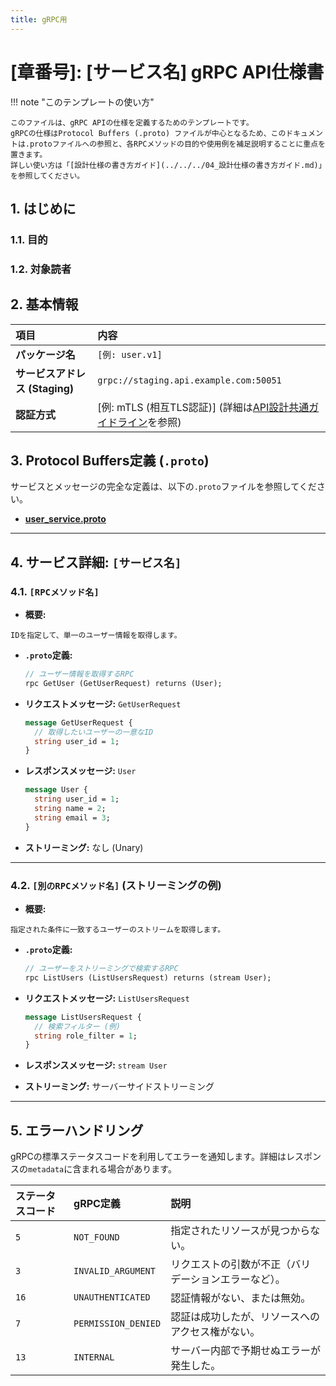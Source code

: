 ```yaml
---
title: gRPC用
---
```


# [章番号]: [サービス名] gRPC API仕様書

!!! note "このテンプレートの使い方"

    このファイルは、gRPC APIの仕様を定義するためのテンプレートです。
    gRPCの仕様はProtocol Buffers (.proto) ファイルが中心となるため、このドキュメントは.protoファイルへの参照と、各RPCメソッドの目的や使用例を補足説明することに重点を置きます。
    詳しい使い方は「[設計仕様の書き方ガイド](../../../04_設計仕様の書き方ガイド.md)」を参照してください。

## 1. はじめに

### 1.1. 目的

<!-- このgRPCサービスが提供する機能と、その目的を簡潔に記述します。 -->

### 1.2. 対象読者

<!-- 例: サービス開発者、クライアント開発者など -->

## 2. 基本情報

| 項目                           | 内容                                                                                                         |
| :----------------------------- | :----------------------------------------------------------------------------------------------------------- |
| **パッケージ名**               | `[例: user.v1]`                                                                                              |
| **サービスアドレス (Staging)** | `grpc://staging.api.example.com:50051`                                                                       |
| **認証方式**                   | [例: mTLS (相互TLS認証)] (詳細は[API設計共通ガイドライン](../API設計共通ガイドライン.md#1-認証・認可)を参照) |

## 3. Protocol Buffers定義 (`.proto`)

<!-- gRPCサービスの全ての定義を含む.protoファイルへのリンクを記載します。 -->

サービスとメッセージの完全な定義は、以下の`.proto`ファイルを参照してください。

- **[user_service.proto](ここに.protoファイルへのパスを記述してください)**

---

## 4. サービス詳細: `[サービス名]`

<!-- ここから、.protoで定義されたサービスごとに詳細を記述します。 -->

### 4.1. `[RPCメソッド名]`

- **概要:**

<!-- このRPCメソッドが何をするのかを記述します。 -->

    IDを指定して、単一のユーザー情報を取得します。

- **`.proto`定義:**

    ```protobuf
    // ユーザー情報を取得するRPC
    rpc GetUser (GetUserRequest) returns (User);
    ```

- **リクエストメッセージ:** `GetUserRequest`

    ```protobuf
    message GetUserRequest {
      // 取得したいユーザーの一意なID
      string user_id = 1;
    }
    ```

- **レスポンスメッセージ:** `User`

    ```protobuf
    message User {
      string user_id = 1;
      string name = 2;
      string email = 3;
    }
    ```

- **ストリーミング:** なし (Unary)

---

### 4.2. `[別のRPCメソッド名]` (ストリーミングの例)

- **概要:**

<!-- このRPCメソッドが何をするのかを記述します。 -->

    指定された条件に一致するユーザーのストリームを取得します。

- **`.proto`定義:**

    ```protobuf
    // ユーザーをストリーミングで検索するRPC
    rpc ListUsers (ListUsersRequest) returns (stream User);
    ```

- **リクエストメッセージ:** `ListUsersRequest`

    ```protobuf
    message ListUsersRequest {
      // 検索フィルター (例)
      string role_filter = 1;
    }
    ```

- **レスポンスメッセージ:** `stream User`

<!-- 返される型を記述します。 -->

- **ストリーミング:** サーバーサイドストリーミング

---

## 5. エラーハンドリング

<!-- gRPCのステータスコードを用いたエラーハンドリングについて説明します。詳細は[API設計共通ガイドライン](../API設計共通ガイドライン.md#2-エラー設計)を参照してください。 -->

gRPCの標準ステータスコードを利用してエラーを通知します。詳細はレスポンスの`metadata`に含まれる場合があります。

| ステータスコード | gRPC定義            | 説明                                                 |
| :--------------- | :------------------ | :--------------------------------------------------- |
| `5`              | `NOT_FOUND`         | 指定されたリソースが見つからない。                   |
| `3`              | `INVALID_ARGUMENT`  | リクエストの引数が不正（バリデーションエラーなど）。 |
| `16`             | `UNAUTHENTICATED`   | 認証情報がない、または無効。                         |
| `7`              | `PERMISSION_DENIED` | 認証は成功したが、リソースへのアクセス権がない。     |
| `13`             | `INTERNAL`          | サーバー内部で予期せぬエラーが発生した。             |
